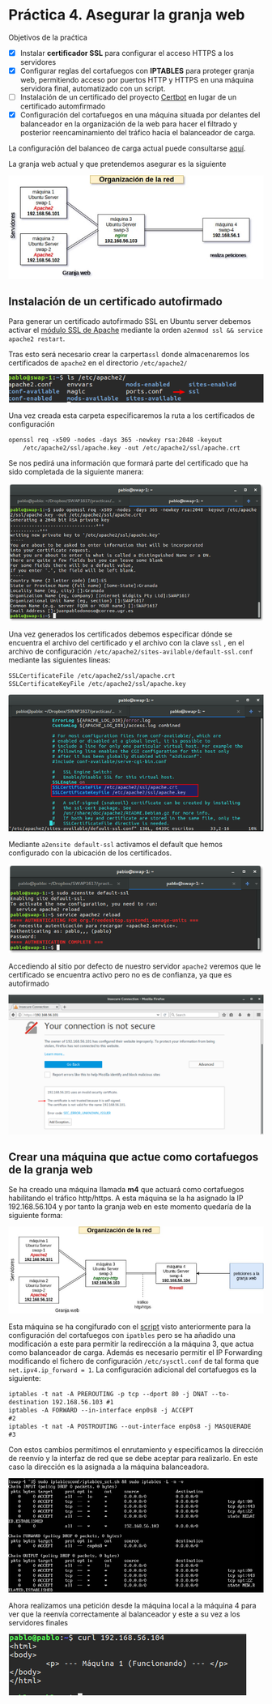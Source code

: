 # Práctica 4. Asegurar la granja web 

Objetivos de la praćtica 

- [x] Instalar **certificador SSL** para configurar el acceso HTTPS a los servidores
- [x] Configurar reglas del cortafuegos con **IPTABLES** para proteger granja web, permitiendo acceso por puertos HTTP y HTTPS en una máquina servidora final, automatizado con un script.
- [ ] Instalación de un certificado del proyecto [Certbot](https://github.com/certbot/certbot) en lugar de un certificado automfirmado
- [x] Configuración del cortafuegos en una máquina situada por delantes del balanceador en la organización de la web para hacer el filtrado y posterior reencaminamiento del tráfico hacia el balanceador de carga. 

La configuración del balanceo de carga actual puede consultarse [aquí](https://github.com/juanpablodonoso/SWAP1617/tree/master/practicas/Practica3). 

La granja web actual y que pretendemos asegurar es la siguiente

![](../Practica3/img/red_ponderado.jpg)

## Instalación de un certificado autofirmado 

Para generar un certificado autofirmado SSL en Ubuntu server debemos activar el [módulo SSL de Apache](https://httpd.apache.org/docs/2.4/mod/mod_ssl.html) mediante la orden `a2enmod ssl && service apache2 restart`. 

Tras esto será necesario crear la carperta`ssl` donde almacenaremos los certificados de `apache2` en el directorio `/etc/apache2/` 

![](img/ssl_carpeta_certificados.png)

Una vez creada esta carpeta especificaremos la ruta a los certificados de configuración

```openssl req -x509 -nodes -days 365 -newkey rsa:2048 -keyout
openssl req -x509 -nodes -days 365 -newkey rsa:2048 -keyout 
	/etc/apache2/ssl/apache.key -out /etc/apache2/ssl/apache.crt
```

 Se nos pedirá una información que formará parte del certificado que ha sido completada de la siguiente manera: 

![](img/conf_ssl.png)

Una vez generados los certificados debemos especificar dónde se encuentra el archivo del certificado y el archivo con la clave `ssl` , en el archivo de configuración `/etc/apache2/sites-avilable/default-ssl.conf`  mediante las siguientes líneas: 

```
SSLCertificateFile /etc/apache2/ssl/apache.crt
SSLCertificateKeyFile /etc/apache2/ssl/apache.key
```

![](img/default_ssl_conf.png)

Mediante `a2ensite default-ssl` activamos el default que hemos configurado con la ubicación de los certificados. 

![](img/ssl_activar_default.png)

Accediendo al sitio por defecto de nuestro servidor `apache2` veremos que le certificado se encuentra activo pero no es de confianza, ya que es autofirmado

![](img/ssl_selfsigned.png)

## Crear una máquina que actue como cortafuegos de la granja web 
Se ha creado una máquina llamada **m4** que actuará como cortafuegos habilitando el tráfico http/https. A esta máquina se la ha asignado la IP 192.168.56.104 y por tanto 
la granja web en este momento quedaría de la siguiente forma:

![](img/estado_red.jpg)

Esta máquina se ha congifurado con el [script](https://github.com/juanpablodonoso/iptablesconf/blob/master/iptables_set.sh) visto anteriormente para la configuración del cortafuegos con `ipatbles` pero se ha añadido una modificación a este para permitir la redirección a la máquina 3, que actua como balanceador de carga.
Además es necesario permitir el IP Forwarding modificando el fichero de configuración `/etc/sysctl.conf` de tal forma que `net.ipv4.ip_forward = 1`. 
La configuración adicional del cortafuegos es la siguiente:
```
iptables -t nat -A PREROUTING -p tcp --dport 80 -j DNAT --to-destination 192.168.56.103 #1
iptables -A FORWARD --in-interface enp0s8 -j ACCEPT										#2
iptables -t nat -A POSTROUTING --out-interface enp0s8 -j MASQUERADE						#3
```
Con estos cambios permitimos el enrutamiento y especificamos la dirección de reenvío y la interfaz de red que se debe aceptar para realizarlo. En este caso la dirección es la asignada a la máquina balanceadora. 

![](img/iptables_firewall_m4.png)

Ahora realizamos una petición desde la máquina local a la máquina 4 para ver que la reenvía correctamente al balanceador y este a su vez a los servidores finales

![](img/test_firewall.png) 

